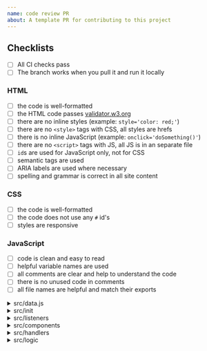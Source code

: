 ```yaml
---
name: code review PR
about: A template PR for contributing to this project
---
```


<!--
  make this PR easy to find:

  - assign yourself
  - labels: `for: _`, `type: _`, ...
  - milestones
  - request a review
-->

## Checklists

- [ ] All CI checks pass
- [ ] The branch works when you pull it and run it locally

<!--
  here are some more specific checklists for different types of code
  you can delete the checklists that don't apply to your PR
-->

### HTML

- [ ] the code is well-formatted
- [ ] the HTML code passes [validator.w3.org](https://validator.w3.org/)
- [ ] there are no inline styles (example: `style='color: red;'`)
- [ ] there are no `<style>` tags with CSS, all styles are hrefs
- [ ] there is no inline JavaScript (example: `onclick='doSomething()'`)
- [ ] there are no `<script>` tags with JS, all JS is in an separate file
- [ ] `id`s are used for JavaScript only, not for CSS
- [ ] semantic tags are used
- [ ] ARIA labels are used where necessary
- [ ] spelling and grammar is correct in all site content

### CSS

- [ ] the code is well-formatted
- [ ] the code does not use any `#` id's
- [ ] styles are responsive

### JavaScript

- [ ] code is clean and easy to read
- [ ] helpful variable names are used
- [ ] all comments are clear and help to understand the code
- [ ] there is no unused code in comments
- [ ] all file names are helpful and match their exports

<details>
<summary>src/data.js</summary>
<br>

- [ ] the file does not import anything
- [ ] the file only exports JS data (primitives, arrays, objects, ...)
- [ ] the file does not contain any functions or logic
- (optional) the data is documented with JSDocs

</details>
<details>
<summary>src/init</summary>
<br>

- [ ] there is an `index.js` that is included by the `index.html` file
- [ ] `../listener` files are imported
- [ ] there is no code that needs to run _after_ the page is initialized
- [ ] any other files have helpful names

</details>
<details>
<summary>src/listeners</summary>
<br>

- [ ] the DOM can be queried to find elements
- [ ] the DOM _is not_ be modified
- [ ] handlers are imported and used as callbacks to event listeners
- [ ] no other functions are imported or used
- [ ] the file name makes sense for the listener

</details>
<details>
<summary>src/components</summary>
<br>

- [ ] A DOM element is returned
- [ ] handlers can be imported and used as callbacks to event listeners
- [ ] _logic_, _components_ and _procedures_ can also be imported

</details>
<details>
<summary>src/handlers</summary>
<br>

- [ ] handlers have a JSDoc comment
- [ ] the function name matches the file name
- [ ] handlers are used as a callback to `.addEventListener` somewhere in the program
- [ ] functions from `/logic` or `/procedures` files may be imported and called
- [ ] functions from `/handlers` may be imported and attached to the DOM with event listeners
- [ ] data from `/data.js` may be imported and used
- [ ] handlers may read and write to the DOM
- [ ] handlers _do not_ return values that you will need later in the program

</details>
<details>
<summary>src/logic</summary>
<br>

- [ ] the handler has a complete and correct JSDoc comment
- [ ] the function name matches the file name
- [ ] other functions from `/logic` may be imported and called
- [ ] the function _does not_ read or write to the DOM
- [ ] the function _does not_ log to the console
- [ ] each logic function has a `.spec.js` file
  - [ ] tests are simple with no extra code
  - [ ] tests are well-named
  - [ ] tests cover common use cases (bonus for edge cases)
  - [ ] tests check for side-effects (if necessary)

</details>
